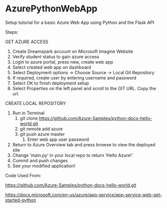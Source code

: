 # AzurePythonWebApp
Setup tutorial for a basic Azure Web App using Python and the Flask API

Steps:

GET AZURE ACCESS
1. Create Dreamspark account on Microsoft Imagine Website
2. Verify student status to gain azure access
3. Login to azure portal, press new, create web app
4. Select created web app on dashboard
5. Select Deployment options -> Choose Source -> Local Git Repository
6. If required, create user by entering username and password
7. Select OK to finish deployment setup
8. Select Properties on the left panel and scroll to the GIT URL. Copy the url.

CREATE LOCAL REPOSITORY
1. Run in Terminal 
    1. git clone https://github.com/Azure-Samples/python-docs-hello-world.git
    2. git remote add azure <paste azure git url>
    3. git push azure master 
        1. Enter web app user password
2. Return to Azure Overview tab and press browse to view the deployed site
3. Change ‘main.py’ in your local repo to return ‘Hello Azure!’
4. Commit and push changes
5. See your modified application!


Code Used From: 

https://github.com/Azure-Samples/python-docs-hello-world.git 

https://docs.microsoft.com/en-us/azure/app-service/app-service-web-get-started-python
